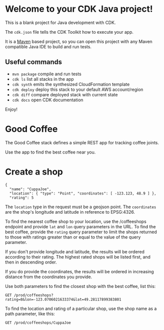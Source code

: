 # Welcome to your CDK Java project!

This is a blank project for Java development with CDK.

The `cdk.json` file tells the CDK Toolkit how to execute your app.

It is a [Maven](https://maven.apache.org/) based project, so you can open this project with any Maven compatible Java IDE to build and run tests.

## Useful commands

 * `mvn package`     compile and run tests
 * `cdk ls`          list all stacks in the app
 * `cdk synth`       emits the synthesized CloudFormation template
 * `cdk deploy`      deploy this stack to your default AWS account/region
 * `cdk diff`        compare deployed stack with current state
 * `cdk docs`        open CDK documentation

Enjoy!

# Good Coffee

The Good Coffee stack defines a simple REST app for tracking coffee joints.

Use the app to find the best coffee near you.

# Create a shop

```
{ 
  "name": "CuppaJoe",
  "location": { "type": "Point", "coordinates": [ -123.123, 48.9 ] },
  "rating": 5
```

The `location` type in the request must be a geojson point.  The `coordinates` are the shop's longitude and latitude in reference to EPSG:4326.

To find the nearest coffee shop to your location, use the /coffeeshops endpoint and provide `lat` and `lon` query parameters in the URL.  To find the best coffee, 
provide the `rating` query parameter to limit the shops returned to those with ratings greater than or equal to the value of the query parameter.

If you don't provide longitude and latitude, the results will be ordered according to their rating.  The highest rated shops will be listed first, and then in descending order.

If you do provide the coordinates, the results will be ordered in increasing distance from the coordinates you provide.

Use both parameters to find the closest shop with the best coffee, list this:

```
GET /prod/coffeeshops?rating=8&lon=-123.0706021633374&lat=49.28117899383801
```

To find the location and rating of a particular shop, use the shop name as a path parameter, like this:
```
GET /prod/coffeeshops/CuppaJoe
```
